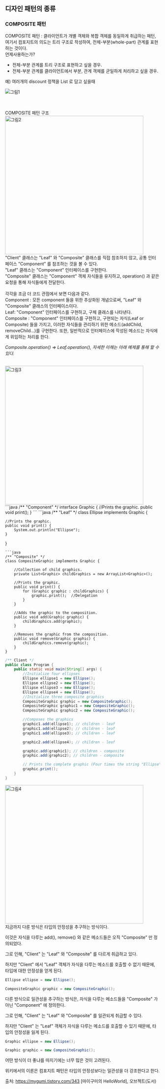 ## 디자인 패턴의 종류
### COMPOSITE 패턴
COMPOSITE 패턴 : 클라이언트가 개별 객체와 복합 객체를 동일하게 취급하는 패턴, 여기서 컴포지트의 의도는 트리 구조로 작성하여, 전체-부분(whole-part) 관계를 표현하는 것이다.<br>
언제사용하는가?<br>
- 전체-부분 관계를 트리 구조로 표현하고 싶을 경우.
- 전체-부분 관계를 클라이언트에서 부분, 관계 객체를 균일하게 처리하고 싶을 경우.

예) 여러개의 discount 정책을 List 로 담고 싶을때<br>

![그림1](https://user-images.githubusercontent.com/71916223/154431461-39b16113-17cc-472d-b2a4-2e8d618e8736.PNG)

<br>
<br>
COMPOSITE 패턴 구조<br>

<img width="450" alt="그림2" src="https://user-images.githubusercontent.com/71916223/154431474-ef6662e9-166d-4147-a36b-0276f2dbb017.png">

<br>
"Client" 클래스는 "Leaf" 와 "Composite" 클래스를 직접 참조하지 않고, 공통 인터페이스 "Component" 를 참조하는 것을 볼 수 있다.<br>
"Leaf" 클래스는 "Component" 인터페이스를 구현한다.<br>
"Composite" 클래스는 "Component" 객체 자식들을 유지하고, operation() 과 같은 요청을 통해 자식들에게 전달한다.<br>
<br>
각각을 조금 더 코드 관점에서 보면 다음과 같다.<br>
Component : 모든 component 들을 위한 추상화된 개념으로써, "Leaf" 와 "Composite" 클래스의 인터페이스이다.<br>
Leaf: "Component" 인터페이스를 구현하고, 구체 클래스를 나타낸다.<br>
Composite : "Component"  인터페이스를 구현하고, 구현되는 자식(Leaf or Composite) 들을 가지고, 이러한 자식들을 관리하기 위한 메소드(addChild, removeChild...)를 구현한다. 또한, 일반적으로 인터페이스에 작성된 메소드는 자식에게 위임하는 처리를 한다.<br>

*Composite.operation() => Leaf.operation(), 자세한 이해는 아래 예제를 통해 할 수 있다.*<br>
<br>

<img width="450" alt="그림3" src="https://user-images.githubusercontent.com/71916223/154431469-b8bf6df6-a373-41f5-9b5d-4a5ad2b58d2c.png">

<br>
```java
/** "Component" */
interface Graphic {
    //Prints the graphic.
    public void print();
}
```
```java
/** "Leaf" */
class Ellipse implements Graphic {

    //Prints the graphic.
    public void print() {
        System.out.println("Ellipse");
    }
}
```
```java
/** "Composite" */
class CompositeGraphic implements Graphic {

    //Collection of child graphics.
    private List<Graphic> childGraphics = new ArrayList<Graphic>();

    //Prints the graphic.
    public void print() {
        for (Graphic graphic : childGraphics) {
            graphic.print();  //Delegation
        }
    }

    //Adds the graphic to the composition.
    public void add(Graphic graphic) {
        childGraphics.add(graphic);
    }

    //Removes the graphic from the composition.
    public void remove(Graphic graphic) {
        childGraphics.remove(graphic);
    }
}
```
```java
/** Client */
public class Program {
    public static void main(String[] args) {
        //Initialize four ellipses 
        Ellipse ellipse1 = new Ellipse();
        Ellipse ellipse2 = new Ellipse();
        Ellipse ellipse3 = new Ellipse();
        Ellipse ellipse4 = new Ellipse();
        //Initialize three composite graphics 
        CompositeGraphic graphic = new CompositeGraphic();
        CompositeGraphic graphic1 = new CompositeGraphic();
        CompositeGraphic graphic2 = new CompositeGraphic();

        //Composes the graphics 
        graphic1.add(ellipse1); // children - leaf 
        graphic1.add(ellipse2); // children - leaf 
        graphic1.add(ellipse3); // children - leaf 

        graphic2.add(ellipse4); // children - leaf 

        graphic.add(graphic1); // children - composite
        graphic.add(graphic2); // children - composite 

        // Prints the complete graphic (Four times the string "Ellipse"). 
        graphic.print();
    }
}

```

<img width="450" alt="그림4" src="https://user-images.githubusercontent.com/71916223/154431470-b2502f83-3045-4357-ab1a-b9805d73170a.png">

<br>
지금까지 다룬 방식은 타입의 안정성을 추구하는 방식이다.

이것은 자식을 다루는 add(), remove() 와 같은 메소드들은 오직 "Composite" 만 정의되었다.

그로 인해, "Client" 는 "Leaf" 와 "Composite" 를 다르게 취급하고 있다.

하지만 "Client" 에서 "Leaf" 객체가 자식을 다루는 메소드를 호출할 수 없기 때문에, 타입에 대한 안정성을 얻게 된다.


```java
Ellipse ellipse = new Ellipse();

CompositeGraphic graphic = new CompositeGraphic();

```



다른 방식으로 일관성을 추구하는 방식은, 자식을 다루는 메소드들을 "Composite" 가 아닌 "Component" 에 정의한다.

그로 인해, "Client" 는 "Leaf" 와 "Composite" 를 일관되게 취급할 수 있다.

하지만 "Client" 는 "Leaf" 객체가 자식을 다루는 메소드를 호출할 수 있기 때문에, 타입의 안정성을 잃게 된다.


```java
Graphic ellipse = new Ellipse();

Graphic graphic = new CompositeGraphic();
```




어떤 방식이 더 좋냐를 따지기에는 너무 많은 것이 고려된다.

위키에서의 이론은 컴포지트 패턴은 타입의 안정성보다는 일관성을 더 강조한다고 한다.



출처: https://mygumi.tistory.com/343 [마이구미의 HelloWorld], 오브젝트(도서)
